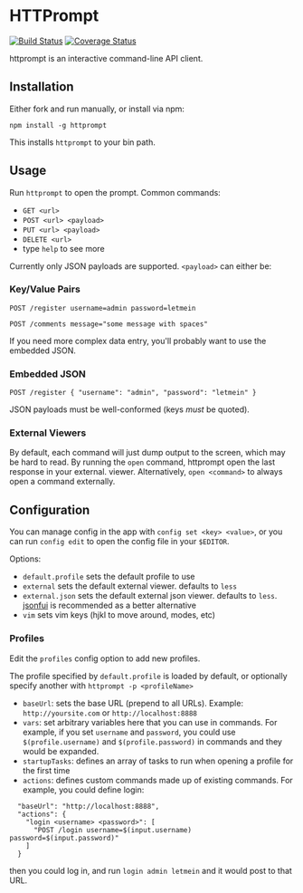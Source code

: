 # HTTPrompt

[![Build Status](https://travis-ci.org/AdrianSchneider/httprompt.svg?branch=master)](https://travis-ci.org/AdrianSchneider/httprompt) [![Coverage Status](https://coveralls.io/repos/AdrianSchneider/httprompt/badge.svg?branch=master)](https://coveralls.io/r/AdrianSchneider/httprompt?branch=master)

httprompt is an interactive command-line API client.

## Installation

Either fork and run manually, or install via npm:

    npm install -g httprompt

This installs `httprompt` to your bin path.

## Usage

Run `httprompt` to open the prompt. Common commands:

- `GET <url>`
- `POST <url> <payload>`
- `PUT <url> <payload>`
- `DELETE <url>`
- type `help` to see more	

Currently only JSON payloads are supported. `<payload>` can either be:


### Key/Value Pairs

`POST /register username=admin password=letmein` 

`POST /comments message="some message with spaces"`

If you need more complex data entry, you'll probably want to use the embedded JSON.

### Embedded JSON

`POST /register { "username": "admin", "password": "letmein" }`

JSON payloads must be well-conformed (keys *must* be quoted).

### External Viewers


By default, each command will just dump output to the screen, which may be hard to read. By running the `open` command, httprompt open the last response in your external. viewer. Alternatively, `open <command>` to always open a command externally.

## Configuration

You can manage config in the app with `config set <key> <value>`, or you can run `config edit` to open the config file in your `$EDITOR`.

Options:

- `default.profile` sets the default profile to use
- `external` sets the default external viewer. defaults to `less`
- `external.json` sets the default external json viewer. defaults to `less`. [jsonfui](https://github.com/adrianschneider/jsonfui) is recommended as a better alternative
- `vim` sets vim keys (hjkl to move around, modes, etc)

### Profiles

Edit the `profiles` config option to add new profiles.

The profile specified by `default.profile` is loaded by default, or optionally specify another with `httprompt -p <profileName>`

- `baseUrl`: sets the base URL (prepend to all URLs). Example: `http://yoursite.com` or `http://localhost:8888`
- `vars`: set arbitrary variables here that you can use in commands. For example, if you set `username` and `password`, you could use `$(profile.username)` and `$(profile.password)` in commands and they would be expanded.
- `startupTasks`: defines an array of tasks to run when opening a profile for the first time
- `actions`: defines custom commands made up of existing commands. For example, you could define login:

```
  "baseUrl": "http://localhost:8888",
  "actions": {
    "login <username> <password>": [
      "POST /login username=$(input.username) password=$(input.password)"
    ]
  }
```

then you could log in, and run `login admin letmein` and it would post to that URL.
